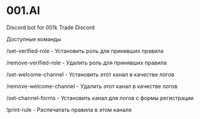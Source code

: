 # 001.AI
Discord bot for 001k Trade Discord 

Доступные команды

/set-verified-role - Установить роль для принявших правила

/remove-verified-role - Удалить роль для принявших правила

/set-welcome-channel - Установить этот канал в качестве логов

/remove-welcome-channel - Удалить этот канал в качестве логов

/set-channel-forms - Установить канал для логов с формы регистрации

!print-rule - Распечатать правила в этом канале